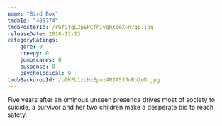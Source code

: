 ```yaml
---
name: "Bird Box"
tmdbId: "405774"
tmdbPosterId: /rGfGfgL2pEPCfhIvqHXieXFn7gp.jpg
releaseDate: 2018-12-13
categoryRatings:
    gore: 0
    creepy: 0
    jumpscares: 0
    suspense: 0
    psychological: 0
tmdbBackdropId: /pDKFL1zcHzEpmz4MJA5JJnRbJeD.jpg
---
```

Five years after an ominous unseen presence drives most of society to suicide, a survivor and her two children make a desperate bid to reach safety.
